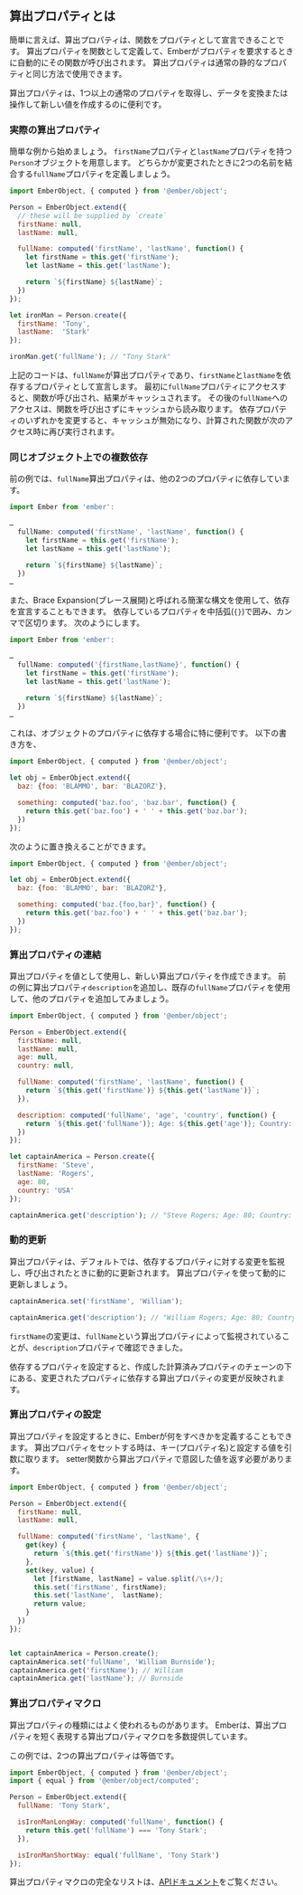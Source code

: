 <!--
## What are Computed Properties?
-->

## 算出プロパティとは

<!--
In a nutshell, computed properties let you declare functions as properties.
You create one by defining a computed property as a function, which Ember will automatically call when you ask for the property.
You can then use it the same way you would any normal, static property.
-->

簡単に言えば、算出プロパティは、関数をプロパティとして宣言できることです。
算出プロパティを関数として定義して、Emberがプ​​ロパティを要求するときに自動的にその関数が呼び出されます。
算出プロパティは通常の静的なプロパティと同じ方法で使用できます。

<!--
It's super handy for taking one or more normal properties and transforming or manipulating their data to create a new value.
-->

算出プロパティは、1つ以上の通常のプロパティを取得し、データを変換または操作して新しい値を作成するのに便利です。

<!--
### Computed properties in action
-->

### 実際の算出プロパティ

<!--
We'll start with a simple example.
We have a `Person` object with `firstName` and `lastName` properties, but we also want a `fullName` property that joins the two names when either of them changes:
-->

簡単な例から始めましょう。
`firstName`プロパティと`lastName`プロパティを持つ`Person`オブジェクトを用意します。
どちらかが変更されたときに2つの名前を結合する`fullName`プロパティを定義しましょう。

```javascript
import EmberObject, { computed } from '@ember/object';

Person = EmberObject.extend({
  // these will be supplied by `create`
  firstName: null,
  lastName: null,

  fullName: computed('firstName', 'lastName', function() {
    let firstName = this.get('firstName');
    let lastName = this.get('lastName');

    return `${firstName} ${lastName}`;
  })
});

let ironMan = Person.create({
  firstName: 'Tony',
  lastName:  'Stark'
});

ironMan.get('fullName'); // "Tony Stark"
```

<!--
This declares `fullName` to be a computed property, with `firstName` and `lastName` as the properties it depends on.
The first time you access the `fullName` property, the function will be called and the results will be cached.
Subsequent access of `fullName` will read from the cache without calling the function.
Changing any of the dependent properties causes the cache to invalidate, so that the computed function runs again on the next access.
-->

上記のコードは、`fullName`が算出プロパティであり、`firstName`と`lastName`を依存するプロパティとして宣言します。
最初に`fullName`プロパティにアクセスすると、関数が呼び出され、結果がキャッシュされます。
その後の`fullName`へのアクセスは、関数を呼び出さずにキャッシュから読み取ります。
依存プロパティのいずれかを変更すると、キャッシュが無効になり、計算された関数が次のアクセス時に再び実行されます。

<!--
### Multiple dependents on the same object
-->

### 同じオブジェクト上での複数依存

<!--
In the previous example, the `fullName` computed property depends on two other properties:
-->

前の例では、`fullName`算出プロパティは、他の2つのプロパティに依存しています。

```javascript
import Ember from 'ember':

…
  fullName: computed('firstName', 'lastName', function() {
    let firstName = this.get('firstName');
    let lastName = this.get('lastName');

    return `${firstName} ${lastName}`;
  })
…
```
<!--
We can also use a short-hand syntax called _brace expansion_ to declare the dependents.
You surround the dependent properties with braces (`{}`), and separate with commas, like so:
-->

また、Brace Expansion(ブレース展開)と呼ばれる簡潔な構文を使用して、依存を宣言することもできます。
依存しているプロパティを中括弧(`{}`)で囲み、カンマで区切ります。
次のようにします。

```javascript
import Ember from 'ember':

…
  fullName: computed('{firstName,lastName}', function() {
    let firstName = this.get('firstName');
    let lastName = this.get('lastName');

    return `${firstName} ${lastName}`;
  })
…
```

<!--
This is especially useful when you depend on properties of an object, since it allows you to replace:
-->

これは、オブジェクトのプロパティに依存する場合に特に便利です。
以下の書き方を、

```javascript
import EmberObject, { computed } from '@ember/object';

let obj = EmberObject.extend({
  baz: {foo: 'BLAMMO', bar: 'BLAZORZ'},

  something: computed('baz.foo', 'baz.bar', function() {
    return this.get('baz.foo') + ' ' + this.get('baz.bar');
  })
});
```

次のように置き換えることができます。

```javascript
import EmberObject, { computed } from '@ember/object';

let obj = EmberObject.extend({
  baz: {foo: 'BLAMMO', bar: 'BLAZORZ'},

  something: computed('baz.{foo,bar}', function() {
    return this.get('baz.foo') + ' ' + this.get('baz.bar');
  })
});
```

<!--
### Chaining computed properties
-->

### 算出プロパティの連結

<!--
You can use computed properties as values to create new computed properties.
Let's add a `description` computed property to the previous example,
and use the existing `fullName` property and add in some other properties:
-->

算出プロパティを値として使用し、新しい算出プロパティを作成できます。
前の例に算出プロパティ`description`を追加し、既存の`fullName`プロパティを使用して、他のプロパティを追加してみましょう。

```javascript
import EmberObject, { computed } from '@ember/object';

Person = EmberObject.extend({
  firstName: null,
  lastName: null,
  age: null,
  country: null,

  fullName: computed('firstName', 'lastName', function() {
    return `${this.get('firstName')} ${this.get('lastName')}`;
  }),

  description: computed('fullName', 'age', 'country', function() {
    return `${this.get('fullName')}; Age: ${this.get('age')}; Country: ${this.get('country')}`;
  })
});

let captainAmerica = Person.create({
  firstName: 'Steve',
  lastName: 'Rogers',
  age: 80,
  country: 'USA'
});

captainAmerica.get('description'); // "Steve Rogers; Age: 80; Country: USA"
```

<!--
### Dynamic updating
-->

### 動的更新

<!--
Computed properties, by default, observe any changes made to the properties they depend on and are dynamically updated when they're called.
Let's use computed properties to dynamically update.
-->

算出プロパティは、デフォルトでは、依存するプロパティに対する変更を監視し、呼び出されたときに動的に更新されます。
算出プロパティを使って動的に更新しましょう。

```javascript
captainAmerica.set('firstName', 'William');

captainAmerica.get('description'); // "William Rogers; Age: 80; Country: USA"
```

<!--
So this change to `firstName` was observed by `fullName` computed property, which was itself observed by the `description` property.
-->

`firstName`の変更は、`fullName`という算出プロパティによって監視されていることが、`description`プロパティで確認できました。

<!--
Setting any dependent property will propagate changes through any computed properties that depend on them, all the way down the chain of computed properties you've created.
-->

依存するプロパティを設定すると、作成した計算済みプロパティのチェーンの下にある、変更されたプロパティに依存する算出プロパティの変更が反映されます。

<!--
### Setting Computed Properties
-->

### 算出プロパティの設定

<!--
You can also define what Ember should do when setting a computed property.
If you try to set a computed property, it will be invoked with the key (property name), and the value you want to set it to.
You must return the new intended value of the computed property from the setter function.
-->

算出プロパティを設定するときに、Emberが何をすべきかを定義することもできます。
算出プロパティをセットする時は、キー(プロパティ名)と設定する値を引数に取ります。
setter関数から算出プロパティで意図した値を返す必要があります。

```javascript
import EmberObject, { computed } from '@ember/object';

Person = EmberObject.extend({
  firstName: null,
  lastName: null,

  fullName: computed('firstName', 'lastName', {
    get(key) {
      return `${this.get('firstName')} ${this.get('lastName')}`;
    },
    set(key, value) {
      let [firstName, lastName] = value.split(/\s+/);
      this.set('firstName', firstName);
      this.set('lastName',  lastName);
      return value;
    }
  })
});


let captainAmerica = Person.create();
captainAmerica.set('fullName', 'William Burnside');
captainAmerica.get('firstName'); // William
captainAmerica.get('lastName'); // Burnside
```

<!--
### Computed property macros
-->

### 算出プロパティマクロ

<!--
Some types of computed properties are very common.
Ember provides a number of computed property macros, which are shorter ways of expressing certain types of computed property.
-->

算出プロパティの種類にはよく使われるものがあります。
Emberは、算出プロパティを短く表現する算出プロパティマクロを多数提供しています。

<!--
In this example, the two computed properties are equivalent:
-->

この例では、2つの算出プロパティは等価です。

```javascript
import EmberObject, { computed } from '@ember/object';
import { equal } from '@ember/object/computed';

Person = EmberObject.extend({
  fullName: 'Tony Stark',

  isIronManLongWay: computed('fullName', function() {
    return this.get('fullName') === 'Tony Stark';
  }),

  isIronManShortWay: equal('fullName', 'Tony Stark')
});
```

<!--
To see the full list of computed property macros, have a look at
[the API documentation](https://www.emberjs.com/api/ember/2.16/modules/@ember%2Fobject)
-->

算出プロパティマクロの完全なリストは、[APIドキュメント](https://www.emberjs.com/api/ember/2.16/modules/@ember%2Fobject)をご覧ください。
